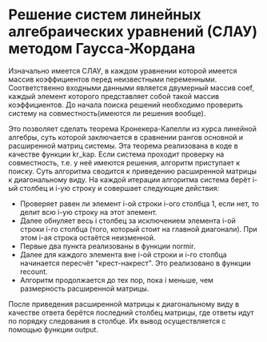 # Решение систем линейных алгебраических уравнений (СЛАУ) методом Гаусса-Жордана

Изначально имеется СЛАУ, в каждом уравнении которой имеется массив коэффициентов перед неизвестными переменными.
Соответственно входными данными является двумерный массив coef, каждый элемент которого представляет собой такой массив коэффициентов.
До начала поиска решений необходимо проверить систему на совместность(имеются ли решения вообще). 

Это позволяет сделать теорема Кронекера-Капелли из курса линейной алгебры, суть которой заключается в сравнении рангов основной и расширенной матриц системы.
Эта теорема реализована в коде в качестве функции kr_kap.
Если система проходит проверку на совместность, т.е. у неё имеются решения, алгоритм приступает к поиску.
Суть алгоритма сводится к приведению расширенной матрицы к диагональному виду.
На каждой итерации алгоритма система берёт i-ый столбец и i-ую строку и совершает следующие действия:
- Проверяет равен ли элемент i-ой строки i-ого столбца 1, если нет, то делит всю i-ую строку на этот элемент.
- Далее обнуляет весь i столбец за исключением элемента i-ой строки i-го столбца (того, который стоит на главной диагонали). При этом i-ая строка остаётся неизменной.
- Первые два пункта реализованы в функции normir.
- Далее для каждого элемента вне i-ой строки и i-го столбца начинается пересчёт "крест-накрест". Это реализовано в функции recount.
- Алгоритм продолжается до тех пор, пока i меньше, чем размерность расширенной матрицы.

После приведения расширенной матрицы к диагональному виду в качестве ответа берётся последний столбец матрицы, где ответы идут по порядку следования в столбце.
Их вывод осуществляется с помощью функции output.
